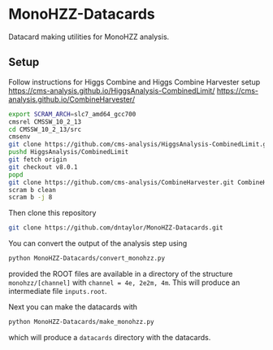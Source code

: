 # MonoHZZ-Datacards
Datacard making utilities for MonoHZZ analysis.

Setup
-----
Follow instructions for Higgs Combine and Higgs Combine Harvester setup
https://cms-analysis.github.io/HiggsAnalysis-CombinedLimit/
https://cms-analysis.github.io/CombineHarvester/
```bash
export SCRAM_ARCH=slc7_amd64_gcc700
cmsrel CMSSW_10_2_13
cd CMSSW_10_2_13/src
cmsenv
git clone https://github.com/cms-analysis/HiggsAnalysis-CombinedLimit.git HiggsAnalysis/CombinedLimit
pushd HiggsAnalysis/CombinedLimit
git fetch origin
git checkout v8.0.1
popd
git clone https://github.com/cms-analysis/CombineHarvester.git CombineHarvester
scram b clean
scram b -j 8
```

Then clone this repository
```bash
git clone https://github.com/dntaylor/MonoHZZ-Datacards.git
```

You can convert the output of the analysis step using
```bash
python MonoHZZ-Datacards/convert_monohzz.py
```
provided the ROOT files are available in a directory of the structure
`monohzz/[channel]` with `channel = 4e, 2e2m, 4m`.
This will produce an intermediate file `inputs.root`.

Next you can make the datacards with
```bash
python MonoHZZ-Datacards/make_monohzz.py
```
which will produce a `datacards` directory with the datacards.
